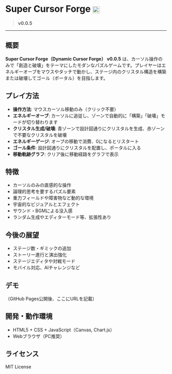 # Super Cursor Forge <img src="https://img.shields.io/badge/version-v0.0.5-blue" alt="version" height="22" style="vertical-align:middle;">

> **v0.0.5**

---

## 概要

**Super Cursor Forge（Dynamic Cursor Forge） v0.0.5** は、カーソル操作のみで「創造と破壊」をテーマにしたモダンなパズルゲームです。プレイヤーはエネルギーオーブをマウスやタッチで動かし、ステージ内のクリスタル構造を構築または破壊してゴール（ポータル）を目指します。

## プレイ方法

- **操作方法**: マウスカーソル移動のみ（クリック不要）
- **エネルギーオーブ**: カーソルに追従し、ゾーンで自動的に「構築」「破壊」モードが切り替わります
- **クリスタル生成/破壊**: 青ゾーンで設計図通りにクリスタルを生成、赤ゾーンで不要なクリスタルを破壊
- **エネルギーゲージ**: オーブの移動で消費、0になるとリスタート
- **ゴール条件**: 設計図通りにクリスタルを配置し、ポータルに入る
- **移動軌跡グラフ**: クリア後に移動経路をグラフで表示

## 特徴

- カーソルのみの直感的な操作
- 論理的思考を要するパズル要素
- 重力フィールドや障害物など動的な環境
- 宇宙的なビジュアルとエフェクト
- サウンド・BGMによる没入感
- ランダム生成やエディターモード等、拡張性あり

## 今後の展望

- ステージ数・ギミックの追加
- ストーリー進行と演出強化
- ステージエディタや対戦モード
- モバイル対応、AIチャレンジなど

## デモ

（GitHub Pages公開後、ここにURLを記載）

## 開発・動作環境
- HTML5 + CSS + JavaScript（Canvas, Chart.js）
- Webブラウザ（PC推奨）

## ライセンス
MIT License
